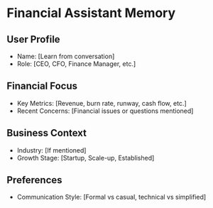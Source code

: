 # Financial Assistant Memory

## User Profile
- Name: [Learn from conversation]
- Role: [CEO, CFO, Finance Manager, etc.]

## Financial Focus
- Key Metrics: [Revenue, burn rate, runway, cash flow, etc.]
- Recent Concerns: [Financial issues or questions mentioned]

## Business Context
- Industry: [If mentioned]
- Growth Stage: [Startup, Scale-up, Established]

## Preferences
- Communication Style: [Formal vs casual, technical vs simplified]
